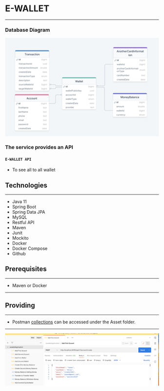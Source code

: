 # E-WALLET

---
### Database Diagram
![DatabaseDiagram](/assets/dbdiagram.png)

### The service provides an API
#### `E-WALLET API`

* To see all to all wallet


## Technologies

---
- Java 11
- Spring Boot 
- Spring Data JPA
- MySQL
- Restful API
- Maven
- Junit
- Mockito
- Docker
- Docker Compose
- Github 


## Prerequisites

---
- Maven or Docker
---

## Providing

---
- Postman <a href="/assets/ewalletApplication.postman_collection.json" download>collections</a> can be accessed under the Asset folder.
---

![postmanCollection](/assets/collection.png)


